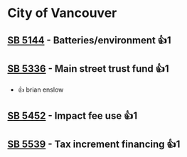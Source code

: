 # City of Vancouver

## [SB 5144](/bill/2023-24/sb/5144/) - Batteries/environment 👍1  

## [SB 5336](/bill/2023-24/sb/5336/) - Main street trust fund 👍1  
* 👍 brian enslow

## [SB 5452](/bill/2023-24/sb/5452/) - Impact fee use 👍1  

## [SB 5539](/bill/2023-24/sb/5539/) - Tax increment financing 👍1  